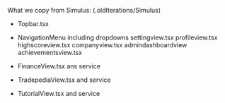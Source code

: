 What we copy from Simulus: (.oldIterations/Simulus)

- Topbar.tsx
 - NavigationMenu including dropdowns
    settingview.tsx
    profileview.tsx
    highscoreview.tsx
    companyview.tsx
    admindashboardview
    achievementsview.tsx

- FinanceView.tsx ans service
- TradepediaView.tsx and service
- TutorialView.tsx and service









